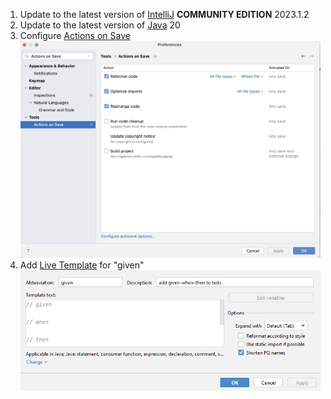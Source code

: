 1. Update to the latest version of [IntelliJ](https://www.jetbrains.com/idea/) **COMMUNITY EDITION** 2023.1.2
2. Update to the latest version of [Java](https://www.youtube.com/watch?v=3OA_ydMlPvw) 20
3. Configure [Actions on Save](https://www.jetbrains.com/help/idea/saving-and-reverting-changes.html#actions-on-save)
   ![actions on save dialog](ActionsOnSave.png)
4. Add [Live Template](https://www.jetbrains.com/help/idea/using-live-templates.html) for "given"
   ![live templates dialog](given_live_templates.png)